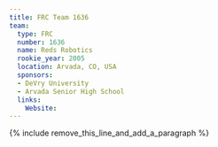 ```yaml
---
title: FRC Team 1636
team:
  type: FRC
  number: 1636
  name: Reds Robotics
  rookie_year: 2005
  location: Arvada, CO, USA
  sponsors:
  - DeVry University
  - Arvada Senior High School
  links:
    Website:
---
```


{% include remove_this_line_and_add_a_paragraph %}